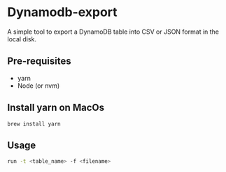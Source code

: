 # Dynamodb-export

A simple tool to export a DynamoDB table into CSV or JSON format in the local disk.

## Pre-requisites
* yarn
* Node (or nvm)

## Install yarn on MacOs
```
brew install yarn
```

## Usage

```bash
run -t <table_name> -f <filename>
```
